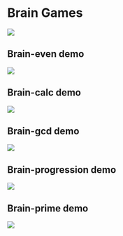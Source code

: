 <h1>Brain Games</h1>
<p>
<a href="https://travis-ci.com/skepto77/project-lvl1-s486"><img src="https://travis-ci.com/skepto77/project-lvl1-s486.svg?branch=master" /></a>
</p>

<h2>Brain-even demo</h2>
<a href="https://asciinema.org/a/3f9glTb7blEi42ggTAmtfn50L" target="_blank"><img src="https://asciinema.org/a/3f9glTb7blEi42ggTAmtfn50L.svg" /></a>

<h2>Brain-calc demo</h2>
<a href="https://asciinema.org/a/bgKfGAo4AD7tuKGXsVLPbFjez" target="_blank"><img src="https://asciinema.org/a/bgKfGAo4AD7tuKGXsVLPbFjez.svg" /></a>

<h2>Brain-gcd demo</h2>
<a href="https://asciinema.org/a/YJUotdw34D3mME2WVvBHaE01N" target="_blank"><img src="https://asciinema.org/a/YJUotdw34D3mME2WVvBHaE01N.svg" /></a>

<h2>Brain-progression demo</h2>
<a href="https://asciinema.org/a/244355" target="_blank"><img src="https://asciinema.org/a/244355.svg" /></a>

<h2>Brain-prime demo</h2>
<a href="https://asciinema.org/a/hwX4RI4UJO6YfivqOySYbwb2F" target="_blank"><img src="https://asciinema.org/a/hwX4RI4UJO6YfivqOySYbwb2F.svg" /></a>
